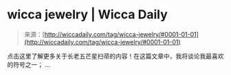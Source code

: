 <!--yml

category: 未分类

date: 2024-06-12 18:24:31

-->

# wicca jewelry | Wicca Daily

> 来源：[http://wiccadaily.com/tag/wicca-jewelry/#0001-01-01](http://wiccadaily.com/tag/wicca-jewelry/#0001-01-01)

点击这里了解更多关于长老五芒星扫帚的内容！在这篇文章中，我将谈论我最喜欢的符号之一； …
